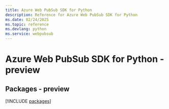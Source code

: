 ```yaml
---
title: Azure Web PubSub SDK for Python
description: Reference for Azure Web PubSub SDK for Python
ms.date: 02/24/2025
ms.topic: reference
ms.devlang: python
ms.service: webpubsub
---
```

# Azure Web PubSub SDK for Python - preview
## Packages - preview
[!INCLUDE [packages](web-pubsub-index.md)]